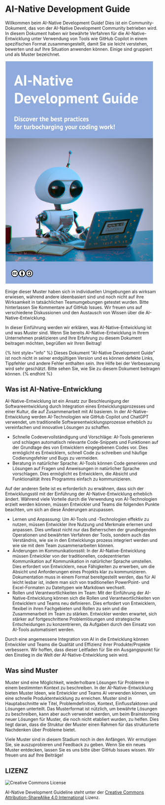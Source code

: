 # AI-Native Development Guide

Willkommen beim AI-Native Development Guide!
Dies ist ein Community-Dokument, das von der AI-Native Development Community betrieben wird.
In diesem Dokument haben wir bewährte Verfahren für die AI-Native-Entwicklung unter Verwendung von Tools wie GitHub Copilot in einem spezifischen Format zusammengestellt, damit Sie sie leicht verstehen, bewerten und auf Ihre Situation anwenden können.
Einige sind gruppiert und als Muster bezeichnet.

<img src="../../top.png" width="480px" />

Einige dieser Muster haben sich in individuellen Umgebungen als wirksam erwiesen, während andere ideenbasiert sind und noch nicht auf ihre Wirksamkeit in tatsächlichen Teamumgebungen getestet wurden.
Bitte hinterlassen Sie Kommentare auf GitHub Issues.
Wir freuen uns auf verschiedene Diskussionen und den Austausch von Wissen über die AI-Native-Entwicklung.

In dieser Einführung werden wir erklären, was AI-Native-Entwicklung ist und was Muster sind.
Wenn Sie bereits AI-Native-Entwicklung in Ihrem Unternehmen praktizieren und Ihre Erfahrung zu diesem Dokument beitragen möchten, begrüßen wir Ihren Beitrag!

{% hint style="info" %}
Dieses Dokument "AI-Native Development Guide" ist noch nicht in seiner endgültigen Version und es können defekte Links, Tippfehler und andere Fehler enthalten sein.
Ihre Hilfe bei der Verbesserung wird sehr geschätzt.
Bitte sehen Sie, wie Sie zu diesem Dokument beitragen können.
{% endhint %}

## Was ist AI-Native-Entwicklung

AI-Native-Entwicklung ist ein Ansatz zur Beschleunigung der Softwareentwicklung durch Integration eines Entwicklungsprozesses und einer Kultur, die auf Zusammenarbeit mit AI basieren.
In der AI-Native-Entwicklung werden AI-Technologien wie GitHub Copilot und ChatGPT verwendet, um traditionelle Softwareentwicklungsprozesse erheblich zu vereinfachen und innovative Lösungen zu schaffen.

* Schnelle Codevervollständigung und Vorschläge: AI-Tools generieren und schlagen automatisch relevante Code-Snippets und Funktionen auf der Grundlage des von Entwicklern eingegebenen Codes vor.
Dies ermöglicht es Entwicklern, schnell Code zu schreiben und häufige Codierungsfehler und Bugs zu vermeiden.
* Beratung in natürlicher Sprache: AI-Tools können Code generieren und Lösungen auf Fragen und Anweisungen in natürlicher Sprache vorschlagen.
Dies ermöglicht es Entwicklern, die Absicht und Funktionalität ihres Programms einfach zu kommunizieren.

Auf der anderen Seite ist es erforderlich zu erwähnen, dass sich der Entwicklungsstil mit der Einführung der AI-Native-Entwicklung erheblich ändert.
Während viele Vorteile durch die Verwendung von AI-Technologien erzielt werden können, müssen Entwickler und Teams die folgenden Punkte beachten, um sich an diese Änderungen anzupassen.

* Lernen und Anpassung: Um AI-Tools und -Technologien effektiv zu nutzen, müssen Entwickler ihre Nutzung und Merkmale erlernen und anpassen.
Dies umfasst nicht nur das Beherrschen der grundlegenden Operationen und bewährten Verfahren der Tools, sondern auch das Verständnis, wie sie in den Entwicklungs prozess integriert werden und wie sie mit dem Team zusammenarbeiten können.
* Änderungen im Kommunikationsstil: In der AI-Native-Entwicklung müssen Entwickler von der traditionellen, codezentrierten Kommunikation auf Kommunikation in natürlicher Sprache umstellen.
Dies erfordert von Entwicklern, neue Fähigkeiten zu erwerben, um die Absicht und Anforderungen eines Projekts klar zu kommunizieren.
Dokumentation muss in einem Format bereitgestellt werden, das für AI leicht lesbar ist, indem man sich von traditionellen PowerPoint- und Excel-Formaten zu Dateitypen wie Markdown wechselt.
* Rollen und Verantwortlichkeiten im Team: Mit der Einführung der AI-Native-Entwicklung können sich die Rollen und Verantwortlichkeiten von Entwicklern und Teams neu definieren.
Dies erfordert von Entwicklern, flexibel in ihren Fachgebieten und Rollen zu sein und die Zusammenarbeit im Team zu stärken.
Entwickler werden erwartet, sich stärker auf fortgeschrittene Problemlösungen und strategische Entscheidungen zu konzentrieren, da Aufgaben durch den Einsatz von AI-Tools automatisiert werden.

Durch eine angemessene Integration von AI in die Entwicklung können Entwickler und Teams die Qualität und Effizienz ihrer Produkte/Projekte verbessern.
Wir hoffen, dass dieser Leitfaden für Sie ein Ausgangspunkt für den Einstieg in die Welt der AI-Native-Entwicklung sein wird.

## Was sind Muster

Muster sind eine Möglichkeit, wiederholbare Lösungen für Probleme in einem bestimmten Kontext zu beschreiben.
In der AI-Native-Entwicklung bieten Muster Ideen, wie Entwickler und Teams AI verwenden können, um eine schnelle Produktentwicklung zu erreichen.
Muster sind in Hauptabschnitte wie Titel, Problemdefinition, Kontext, Einflussfaktoren und Lösungen unterteilt.
Das Musterformat ist nützlich, um bewährte Lösungen zu beschreiben, kann aber auch verwendet werden, um beim Brainstorming neuer Lösungen für Muster, die noch nicht etabliert wurden, zu helfen.
Dies liegt daran, dass die Struktur der Muster einen Rahmen für das strukturierte Nachdenken über Probleme bietet.

Viele Muster sind in diesem Stadium noch in den Anfängen.
Wir ermutigen Sie, sie auszuprobieren und Feedback zu geben.
Wenn Sie ein neues Muster entdecken, lassen Sie es uns bitte über GitHub Issues wissen.
Wir freuen uns auf Ihre Beiträge!

## LIZENZ

![Creative Commons License](https://i.creativecommons.org/l/by-sa/4.0/88x31.png)

AI-Native Development Guideline steht unter der [Creative Commons Attribution-ShareAlike 4.0 International](http://creativecommons.org/licenses/by-sa/4.0/) Lizenz.
